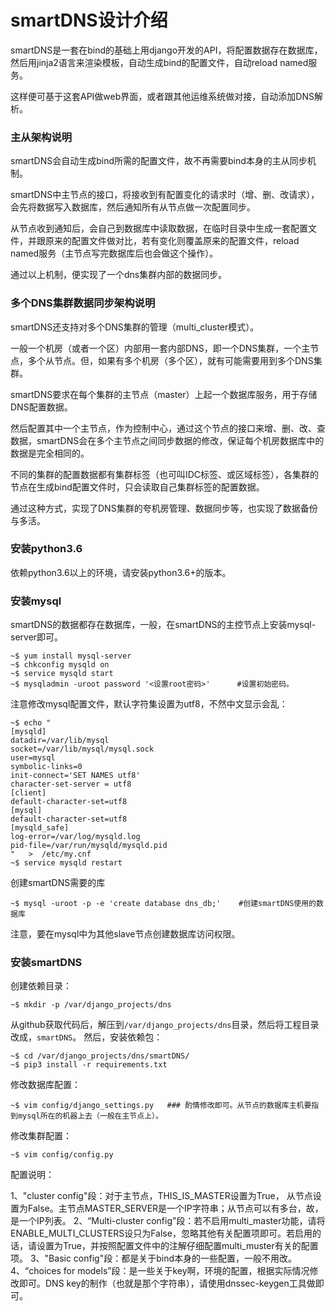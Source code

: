 # smartDNS设计介绍

smartDNS是一套在bind的基础上用django开发的API，将配置数据存在数据库，然后用jinja2语言来渲染模板，自动生成bind的配置文件，自动reload named服务。

这样便可基于这套API做web界面，或者跟其他运维系统做对接，自动添加DNS解析。

### 主从架构说明
smartDNS会自动生成bind所需的配置文件，故不再需要bind本身的主从同步机制。

smartDNS中主节点的接口，将接收到有配置变化的请求时（增、删、改请求），会先将数据写入数据库，然后通知所有从节点做一次配置同步。

从节点收到通知后，会自己到数据库中读取数据，在临时目录中生成一套配置文件，并跟原来的配置文件做对比，若有变化则覆盖原来的配置文件，reload named服务（主节点写完数据库后也会做这个操作）。

通过以上机制，便实现了一个dns集群内部的数据同步。
 
### 多个DNS集群数据同步架构说明
smartDNS还支持对多个DNS集群的管理（multi_cluster模式）。

一般一个机房（或者一个区）内部用一套内部DNS，即一个DNS集群，一个主节点，多个从节点。但，如果有多个机房（多个区），就有可能需要用到多个DNS集群。

smartDNS要求在每个集群的主节点（master）上起一个数据库服务，用于存储DNS配置数据。

然后配置其中一个主节点，作为控制中心，通过这个节点的接口来增、删、改、查数据，smartDNS会在多个主节点之间同步数据的修改，保证每个机房数据库中的数据是完全相同的。

不同的集群的配置数据都有集群标签（也可叫IDC标签、或区域标签），各集群的节点在生成bind配置文件时，只会读取自己集群标签的配置数据。

通过这种方式，实现了DNS集群的夸机房管理、数据同步等，也实现了数据备份与多活。

### 安装python3.6
依赖python3.6以上的环境，请安装python3.6+的版本。

### 安装mysql
smartDNS的数据都存在数据库，一般，在smartDNS的主控节点上安装mysql-server即可。
```
~$ yum install mysql-server
~$ chkconfig mysqld on
~$ service mysqld start 
~$ mysqladmin -uroot password '<设置root密码>'      #设置初始密码。
```
注意修改mysql配置文件，默认字符集设置为utf8，不然中文显示会乱：
```
~$ echo "
[mysqld]
datadir=/var/lib/mysql
socket=/var/lib/mysql/mysql.sock
user=mysql
symbolic-links=0
init-connect='SET NAMES utf8'
character-set-server = utf8
[client]
default-character-set=utf8
[mysql]
default-character-set=utf8
[mysqld_safe]
log-error=/var/log/mysqld.log
pid-file=/var/run/mysqld/mysqld.pid
"   >  /etc/my.cnf
~$ service mysqld restart 
```
创建smartDNS需要的库
```
~$ mysql -uroot -p -e 'create database dns_db;'    #创建smartDNS使用的数据库 
```
注意，要在mysql中为其他slave节点创建数据库访问权限。

### 安装smartDNS
创建依赖目录：
```
~$ mkdir -p /var/django_projects/dns
```
从github获取代码后，解压到`/var/django_projects/dns`目录，然后将工程目录改成，`smartDNS`。
然后，安装依赖包：
```
~$ cd /var/django_projects/dns/smartDNS/
~$ pip3 install -r requirements.txt
```
修改数据库配置：
```
~$ vim config/django_settings.py   ### 酌情修改即可。从节点的数据库主机要指到mysql所在的机器上去（一般在主节点上）。
```
修改集群配置：
```
~$ vim config/config.py 
```
配置说明：

1、"cluster config"段：对于主节点，THIS_IS_MASTER设置为True， 从节点设置为False。主节点MASTER_SERVER是一个IP字符串；从节点可以有多台，故，是一个IP列表。
2、“Multi-cluster config”段：若不启用multi_master功能，请将ENABLE_MULTI_CLUSTERS设只为False，忽略其他有关配置项即可。若启用的话，请设置为True，并按照配置文件中的注解仔细配置multi_muster有关的配置项。
3、"Basic config"段：都是关于bind本身的一些配置，一般不用改。
4、“choices for models”段：是一些关于key啊，环境的配置，根据实际情况修改即可。DNS key的制作（也就是那个字符串），请使用dnssec-keygen工具做即可。
